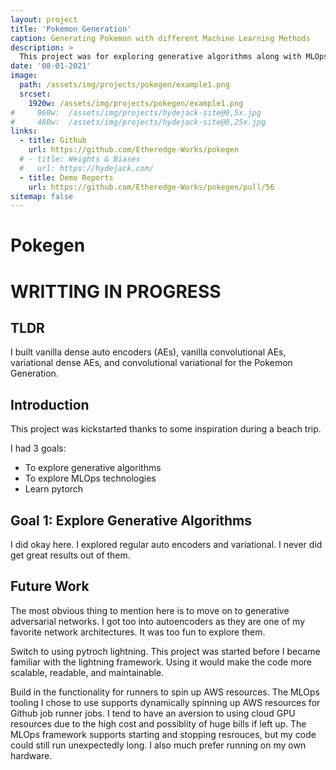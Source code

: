 ```yaml
---
layout: project
title: 'Pokemon Generation'
caption: Generating Pokemon with different Machine Learning Methods
description: >
  This project was for exploring generative algorithms along with MLOps technologies.
date: '08-01-2021'
image: 
  path: /assets/img/projects/pokegen/example1.png
  srcset: 
    1920w: /assets/img/projects/pokegen/example1.png
#     960w:  /assets/img/projects/hydejack-site@0,5x.jpg
#     480w:  /assets/img/projects/hydejack-site@0,25x.jpg
links:
  - title: Github
    url: https://github.com/Etheredge-Works/pokegen
  # - title: Weights & Biases
  #   url: https://hydejack.com/
  - title: Demo Reports
    url: https://github.com/Etheredge-Works/pokegen/pull/56
sitemap: false
---
```


# Pokegen

# WRITTING IN PROGRESS

## TLDR
I built vanilla dense auto encoders (AEs), vanilla convolutional AEs, variational dense AEs, and convolutional
variational for the Pokemon Generation. 


## Introduction
This project was kickstarted thanks to some inspiration during a beach trip.

I had 3 goals:
- To explore generative algorithms
- To explore MLOps technologies
- Learn pytorch

## Goal 1: Explore Generative Algorithms
I did okay here. I explored regular auto encoders and variational. 
I never did get great results out of them. 

## Future Work
The most obvious thing to mention here is to move on to generative adversarial networks. I got too into autoencoders as
they are one of my favorite network architectures. It was too fun to explore them. 

Switch to using pytroch lightning. This project was started before I became familiar with the lightning framework. 
Using it would make the code more scalable, readable, and maintainable. 

Build in the functionality for runners to spin up AWS resources. The MLOps tooling I chose to use supports dynamically
spinning up AWS resources for Github job runner jobs. 
I tend to have an aversion to using cloud GPU resources due to the high cost and possiblity of huge bills if left up.
The MLOps framework supports starting and stopping resrouces, but my code could still run unexpectedly long. 
I also much prefer running on my own hardware. 